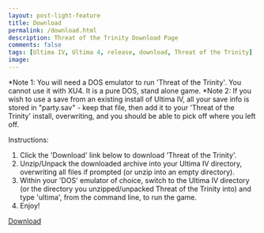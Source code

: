 ```yaml
---
layout: post-light-feature
title: Download
permalink: /download.html
description: Threat of the Trinity Download Page
comments: false
tags: [Ultima IV, Ultima 4, release, download, Threat of the Trinity]
image: 
---
```


*Note 1: You will need a DOS emulator to run 'Threat of the Trinity'. You cannot use it with XU4. It is a pure DOS, stand alone game.
*Note 2: If you wish to use a save from an existing install of Ultima IV, all your save info is stored in "party.sav" - keep that file, then add it to your 'Threat of the Trinity' install, overwriting, and you should be able to pick off where you left off. 
   
<!--more-->

Instructions:

1. Click the 'Download' link below to download 'Threat of the Trinity'.
2. Unzip/Unpack the downloaded archive into your Ultima IV directory, overwriting all files if prompted (or unzip into an empty directory).
3. Within your 'DOS' emulator of choice, switch to the Ultima IV directory (or the directory you unzipped/unpacked Threat of the Trinity into) and type 'ultima', from the command line, to run the game.
4. Enjoy!

<a href="https://github.com/cambragol/advent-of-the-trinity/raw/refs/heads/main/assets/zip/Threat%20of%20the%20Trinity.zip" id="cd-start" class="cd-btn">Download</a>


